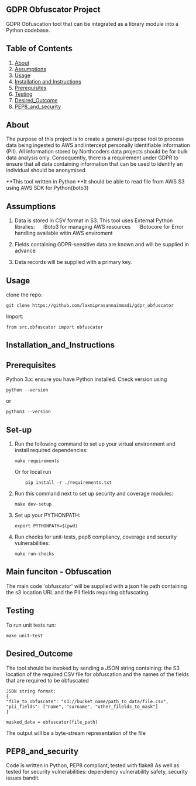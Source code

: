 ## GDPR Obfuscator Project
GDPR Obfuscation tool that can be integrated as a library module into a Python codebase.

## Table of Contents
1. [About](#about)
2. [Assumptions](#assumptions)
3. [Usage](#usage)
4. [Installation and Instructions](#installation-and-instructions)
5. [Prerequisites](#prerequisites)
6. [Testing](#testing)
7. [Desired_Outcome](#desired-outcome)
8. [PEP8_and_security](#pep8-and-security)

## About
The purpose of this project is to create a general-purpose tool to process data being ingested to AWS and intercept personally identifiable information (PII). All information stored by Northcoders data projects should be for bulk data analysis only. Consequently, there is a requirement under GDPR to ensure that all data containing information that can be used to identify an individual should be anonymised.

**This tool written in Python
**It should be able to read file from AWS S3 using AWS SDK for Python(boto3)

## Assumptions 
1. Data is stored in CSV format in S3.
    This tool uses External Python libralies:
        :Boto3 for managing AWS resources
        :Botocore for Error handling available witin AWS enviroment

2. Fields containing GDPR-sensitive data are known and will be supplied in advance

3. Data records will be supplied with a primary key.

## Usage

clone the repo:
``` 
git clone https://github.com/laxmiprasannaimmadi/gdpr_obfuscator
```

Import:
```
from src.obfuscator import obfuscator
```

## Installation_and_Instructions

## Prerequisites
Python 3.x: ensure you have Python installed. Check version using
```
python --version 
```
or
```
python3 --version 
```

## Set-up 

1. Run the following command to set up your virtual environment and install required dependencies:
    ```
    make requirements
    ```
    Or  for local run
    ```
        pip install -r ./requirements.txt
    ```

2. Run this command next to set up security and coverage modules:
    ```
    make dev-setup
    ```

3. Set up your PYTHONPATH:
    ```
    export PYTHONPATH=$(pwd)
    ```

4. Run checks for unit-tests, pep8 compliancy, coverage and security vulnerabilities:
    ```
    make run-checks
    ```

## Main funciton - Obfuscation

The main code 'obfuscator' will be supplied with a json file path containing the s3 location URL and the PII fields requiring obfuscating. 

## Testing 

To run unit tests run:
```
make unit-test
```

## Desired_Outcome

The tool should be invoked by sending a JSON string containing: 
the S3 location of the required CSV file for obfuscation
and the names of the fields that are required to be obfuscated

```
JSON string format:
{
"file_to_obfuscate": "s3://bucket_name/path_to_data/file.csv",
"pii_fields": ["name", "surname", "other_filelds_to_mask"]
}

masked_data = obfuscator(file_path)
```

The output will be a byte-stream representation of the file

## PEP8_and_security

Code is written in Python,
PEP8 compliant, tested with flake8
As well as tested for security vulnerabilities:
dependency vulnerability safety, security issues bandit.